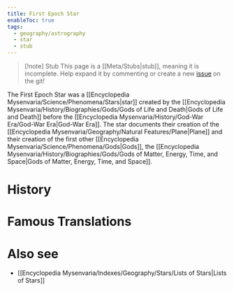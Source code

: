 ```yaml
---
title: First Epoch Star
enableToc: true
tags:
  - geography/astrography
  - star
  - stub
---
```


> [!note] Stub
> This page is a [[Meta/Stubs|stub]], meaning it is incomplete. Help expand it by commenting or create a new [issue](https://github.com/RagtimeGal/quartz--encyclopedia-mysenvaria/issues/new/choose) on the git!

The First Epoch Star was a [[Encyclopedia Mysenvaria/Science/Phenomena/Stars|star]] created by the [[Encyclopedia Mysenvaria/History/Biographies/Gods/Gods of Life and Death|Gods of Life and Death]] before the [[Encyclopedia Mysenvaria/History/God-War Era/God-War Era|God-War Era]]. The star documents their creation of the [[Encyclopedia Mysenvaria/Geography/Natural Features/Plane|Plane]] and their creation of the first other [[Encyclopedia Mysenvaria/Science/Phenomena/Gods|Gods]], the [[Encyclopedia Mysenvaria/History/Biographies/Gods/Gods of Matter, Energy, Time, and Space|Gods of Matter, Energy, Time, and Space]]. 
# History

# Famous Translations

# Also see
- [[Encyclopedia Mysenvaria/Indexes/Geography/Stars/Lists of Stars|Lists of Stars]]
